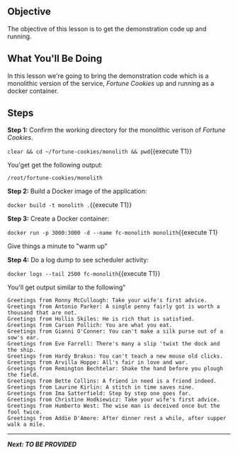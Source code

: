## Objective
The objective of this lesson is to get the demonstration code up and running.

## What You'll Be Doing

In this lesson we're going to bring the demonstration code which is a monolithic version of the service, *Fortune Cookies* up and running as a docker container.

## Steps

**Step 1:** Confirm the working directory for the monolithic verison of *Fortune Cookies*.

`clear && cd ~/fortune-cookies/monolith && pwd`{{execute T1}}

You'get get the following output:

`/root/fortune-cookies/monolith`

**Step 2:** Build a Docker image of the application:

`docker build -t monolith .`{{execute T1}}

**Step 3:** Create a Docker container:

`docker run -p 3000:3000 -d --name fc-monolith monolith`{{execute T1}

Give things a minute to "warm up"


**Step 4:** Do a log dump to see scheduler activity:

`docker logs --tail 2500 fc-monolith`{{execute T1}}

You'll get output similar to the following"

```
Greetings from Ronny McCullough: Take your wife's first advice.
Greetings from Antonio Parker: A single penny fairly got is worth a thousand that are not.
Greetings from Hollis Skiles: He is rich that is satisfied.
Greetings from Carson Pollich: You are what you eat.
Greetings from Gianni O'Conner: You can't make a silk purse out of a sow's ear.
Greetings from Eve Farrell: There's many a slip 'twixt the dock and the ship.
Greetings from Hardy Brakus: You can't teach a new mouse old clicks.
Greetings from Arvilla Hoppe: All's fair in love and war.
Greetings from Remington Bechtelar: Shake the hand before you plough the field.
Greetings from Bette Collins: A friend in need is a friend indeed.
Greetings from Laurine Kirlin: A stitch in time saves nine.
Greetings from Ima Satterfield: Step by step one goes far.
Greetings from Christine Hodkiewicz: Take your wife's first advice.
Greetings from Humberto West: The wise man is deceived once but the fool twice.
Greetings from Addie D'Amore: After dinner rest a while, after supper walk a mile.

```

---

***Next: TO BE PROVIDED***